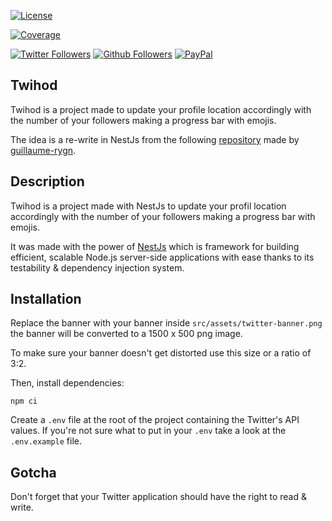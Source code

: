 [![License](https://img.shields.io/badge/License-MIT-lightgrey.svg?style=for-the-badge)](LICENSE.md)

[![Coverage](https://img.shields.io/sonar/coverage/geofmigliacci_twihod?server=https%3A%2F%2Fsonarcloud.io&style=for-the-badge)](https://sonarcloud.io/dashboard?id=geofmigliacci_twihod)

[![Twitter Followers](https://img.shields.io/twitter/follow/geofmigliacci.svg?logo=twitter&style=for-the-badge&label=Follow)](https://twitter.com/geofmigliacci)
[![Github Followers](https://img.shields.io/github/followers/geofmigliacci?logo=github&style=for-the-badge)](https://github.com/geofmigliacci)
[![PayPal](https://img.shields.io/badge/Donate-PayPal-ff3f59.svg?style=for-the-badge)](https://www.paypal.com/paypalme/myerffoeg)

## Twihod

Twihod is a project made to update your profile location accordingly with the number of your followers making a progress bar with emojis.

The idea is a re-write in NestJs from the following [repository](https://github.com/guillaume-rygn/Twitter-header-bot) made by [guillaume-rygn](https://github.com/guillaume-rygn).

## Description

Twihod is a project made with NestJs to update your profil location accordingly with the number of your followers making a progress bar with emojis. 

It was made with the power of [NestJs](https://nestjs.com/) which is framework for building efficient, scalable Node.js server-side applications with ease thanks to its testability & dependency injection system.

## Installation

Replace the banner with your banner inside ```src/assets/twitter-banner.png``` the banner will be converted to a 1500 x 500 png image. 

To make sure your banner doesn't get distorted use this size or a ratio of 3:2.

Then, install dependencies:

```
npm ci
```

Create a ```.env``` file at the root of the project containing the Twitter's API values. If you're not sure what to put in your ```.env``` take a look at the ```.env.example``` file.

## Gotcha

Don't forget that your Twitter application should have the right to read & write.